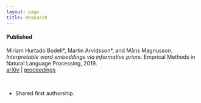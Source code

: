 ```yaml
---
layout: page
title: Research
---
```


#### Published

Miriam Hurtado Bodell*, Martin Arvidsson*, and Måns Magnusson. *Interpretable word embeddings via informative priors*. Emprical Methods in Natural Language Processing, 2019. <br/>
[arXiv](https://arxiv.org/abs/1909.01459) | [proceedings](https://www.aclweb.org/anthology/D19-1661.pdf) <br/>

<br/>

* Shared first authorship.

